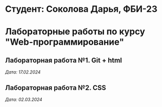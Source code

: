 # Cтудент: Соколова Дарья, ФБИ-23

# Лабораторные работы по курсу "Web-программирование"

## Лабораторная работа №1. Git + html

*Дата: 17.02.2024*

## Лабораторная работа №2. CSS

*Дата: 02.03.2024*






















